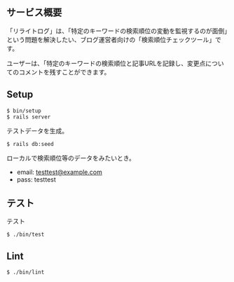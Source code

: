 ## サービス概要

「リライトログ」は、「特定のキーワードの検索順位の変動を監視するのが面倒」という問題を解決したい、ブログ運営者向けの「検索順位チェックツール」です。

ユーザーは、「特定のキーワードの検索順位と記事URLを記録し、変更点についてのコメントを残すことができます。

## Setup

```
$ bin/setup
$ rails server
```

テストデータを生成。

```
$ rails db:seed
```

ローカルで検索順位等のデータをみたいとき。

- email: testtest@example.com
- pass: testtest

## テスト

テスト
```
$ ./bin/test
```

## Lint

```
$ ./bin/lint
```
